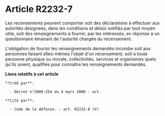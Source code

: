 # Article R2232-7

Les recensements peuvent comporter soit des déclarations à effectuer aux autorités désignées, dans les conditions et délais
notifiés par tout moyen utile, soit des renseignements à fournir, par les intéressés, en réponse à un questionnaire émanant
de l'autorité chargée du recensement.

L'obligation de fournir les renseignements demandés incombe soit aux personnes faisant elles-mêmes l'objet d'un recensement,
soit à toute personne physique ou morale, collectivités, services et organismes quels qu'ils soient, qualifiés pour connaître
les renseignements demandés.

**Liens relatifs à cet article**

	**Créé par**:

	  - Décret n°2009-254 du 4 mars 2009 - art.

	**Cité par**:

	  - Code de la défense. - art. R2232-8 (V)
